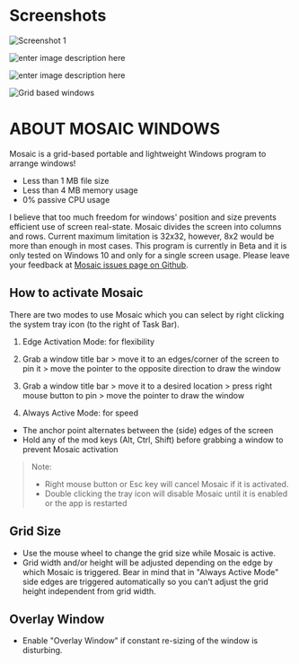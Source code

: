 Screenshots
===========

![Screenshot 1](https://raw.githubusercontent.com/baazoo/Mosaic/gh-pages/mosaic/mosaic-screenshot-1.png)

![enter image description here](https://raw.githubusercontent.com/baazoo/Mosaic/gh-pages/mosaic/mosaic-screenshot-2.png)

![enter image description here](https://raw.githubusercontent.com/baazoo/Mosaic/gh-pages/mosaic/mosaic-screenshot-3.png)

![Grid based windows](https://raw.githubusercontent.com/baazoo/Mosaic/gh-pages/mosaic/mosaic.png)

ABOUT MOSAIC WINDOWS
====================
Mosaic is a grid-based portable and lightweight Windows program to arrange windows!
- Less than 1 MB file size
- Less than 4 MB memory usage
- 0% passive CPU usage

I believe that too much freedom for windows' position and size  prevents efficient use of screen real-state. Mosaic divides the screen into columns and rows. Current maximum limitation is 32x32, however, 8x2 would be more than enough in most cases.
This program is currently in Beta and it is only tested on Windows 10 and only for a single screen usage.
Please leave your feedback at [Mosaic issues page on Github](https://github.com/baazoo/Mosaic/issues).

How to activate Mosaic
-----------------------

There are two modes to use Mosaic which you can select by right clicking the system tray icon (to the right of Task Bar).

1. Edge Activation Mode: for flexibility
 1. Grab a window title bar > move it to an edges/corner of the screen to pin it > move the pointer to the opposite direction to draw the window
 2. Grab a window title bar > move it to a desired location > press right mouse button to pin > move the pointer to draw the window

2. Always Active Mode: for speed
 - The anchor point alternates between the (side) edges of the screen
 - Hold any of the mod keys (Alt, Ctrl, Shift) before grabbing a window to prevent Mosaic activation

> Note:
> 	 - Right mouse button or Esc key will cancel Mosaic if it is activated.
> 	 - Double clicking the tray icon will disable Mosaic until it is enabled or the app is restarted

 
Grid Size
---------
 - Use the mouse wheel to change the grid size while Mosaic is active. 
 - Grid width and/or height will be adjusted depending on the edge by which Mosaic is triggered. Bear in mind that in "Always Active Mode" side edges are triggered automatically so you can't adjust the grid height independent from grid width.

Overlay Window
--------------
 - Enable "Overlay Window" if constant re-sizing of the window is disturbing.